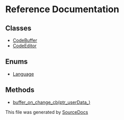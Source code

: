 # Reference Documentation

## Classes

-   [CodeBuffer](classes/CodeBuffer.md)
-   [CodeEditor](classes/CodeEditor.md)

## Enums

-   [Language](enums/Language.md)

## Methods

-   [buffer_on_change_cb(ptr_userData_)](methods/buffer_on_change_cb(ptr_userData_).md)

This file was generated by [SourceDocs](https://github.com/eneko/SourceDocs)